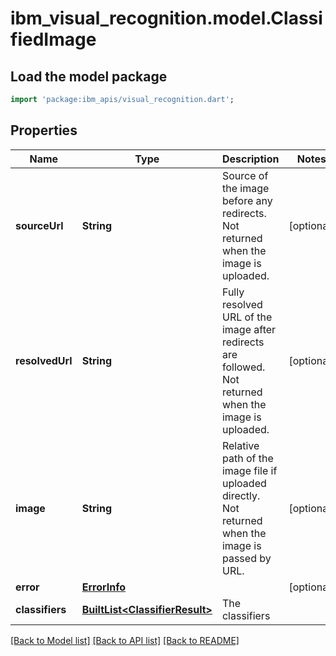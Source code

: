 # ibm_visual_recognition.model.ClassifiedImage

## Load the model package
```dart
import 'package:ibm_apis/visual_recognition.dart';
```

## Properties
Name | Type | Description | Notes
------------ | ------------- | ------------- | -------------
**sourceUrl** | **String** | Source of the image before any redirects. Not returned when the image is uploaded. | [optional] 
**resolvedUrl** | **String** | Fully resolved URL of the image after redirects are followed. Not returned when the image is uploaded. | [optional] 
**image** | **String** | Relative path of the image file if uploaded directly. Not returned when the image is passed by URL. | [optional] 
**error** | [**ErrorInfo**](ErrorInfo.md) |  | [optional] 
**classifiers** | [**BuiltList&lt;ClassifierResult&gt;**](ClassifierResult.md) | The classifiers | 

[[Back to Model list]](../../README.md#documentation-for-models) [[Back to API list]](../../README.md#documentation-for-api-endpoints) [[Back to README]](../../README.md)


